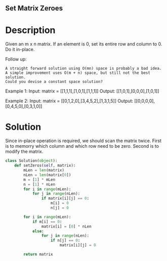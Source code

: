 Set Matrix Zeroes
---

# Description
Given an m x n matrix. If an element is 0, set its entire row and column to 0. Do it in-place.

Follow up:

    A straight forward solution using O(mn) space is probably a bad idea.
    A simple improvement uses O(m + n) space, but still not the best solution.
    Could you devise a constant space solution?

Example 1:
Input: matrix = [[1,1,1],[1,0,1],[1,1,1]]
Output: [[1,0,1],[0,0,0],[1,0,1]]

Example 2:
Input: matrix = [[0,1,2,0],[3,4,5,2],[1,3,1,5]]
Output: [[0,0,0,0],[0,4,5,0],[0,3,1,0]]

# Solution

Since in-place operation is required, we should scan the matrix twice. First is to memorry which column and which row need to be zero. Second is to modify the matrix.

``` python
class Solution(object):
    def setZeros(self, matrix):
        mLen = len(matrix)
        nLen = len(matrix[0])
        m = [1] * mLen
        n = [1] * nLen
        for i in range(mLen):
            for j in range(nLen):
                if matrix[i][j] == 0:
                    m[i] = 0
                    n[j] = 0

        for i in range(mLen):
            if m[i] == 0:
                matrix[i] = [0] * nLen
            else:
                for j in range(nLen):
                    if n[j] == 0:
                        matrix[i][j] = 0

        return matrix
```
